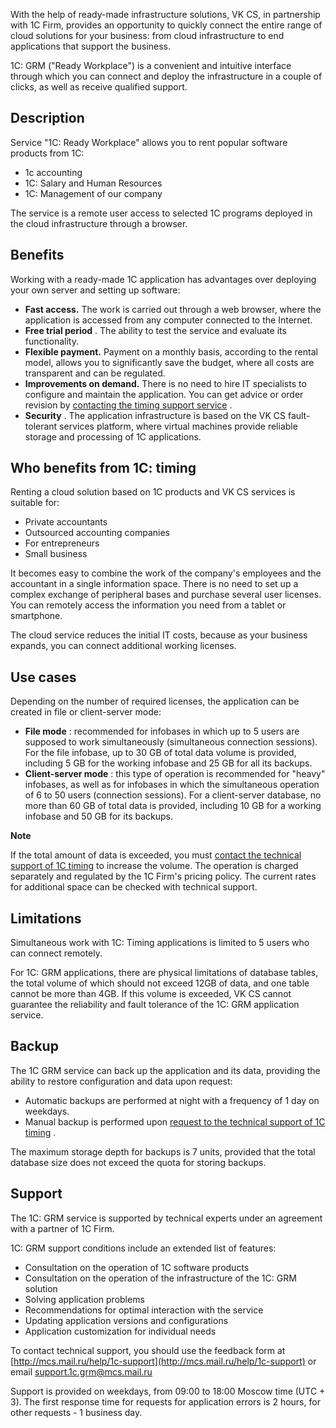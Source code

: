 With the help of ready-made infrastructure solutions, VK CS, in partnership with 1C Firm, provides an opportunity to quickly connect the entire range of cloud solutions for your business: from cloud infrastructure to end applications that support the business.

1C: GRM ("Ready Workplace") is a convenient and intuitive interface through which you can connect and deploy the infrastructure in a couple of clicks, as well as receive qualified support.

Description
-----------

Service "1C: Ready Workplace" allows you to rent popular software products from 1C:

*   1c accounting
*   1C: Salary and Human Resources
*   1C: Management of our company

The service is a remote user access to selected 1C programs deployed in the cloud infrastructure through a browser.

Benefits
--------

Working with a ready-made 1C application has advantages over deploying your own server and setting up software:

*   **Fast access.** The work is carried out through a web browser, where the application is accessed from any computer connected to the Internet.
*   **Free trial period** . The ability to test the service and evaluate its functionality.
*   **Flexible payment.** Payment on a monthly basis, according to the rental model, allows you to significantly save the budget, where all costs are transparent and can be regulated.
*   **Improvements on demand.** There is no need to hire IT specialists to configure and maintain the application. You can get advice or order revision by [contacting the timing support service](mailto:support.1c.grm@mcs.mail.ru) .
*   **Security** . The application infrastructure is based on the VK CS fault-tolerant services platform, where virtual machines provide reliable storage and processing of 1C applications.

Who benefits from 1C: timing
----------------------------

Renting a cloud solution based on 1C products and VK CS services is suitable for:

*   Private accountants
*   Outsourced accounting companies
*   For entrepreneurs
*   Small business

It becomes easy to combine the work of the company's employees and the accountant in a single information space. There is no need to set up a complex exchange of peripheral bases and purchase several user licenses. You can remotely access the information you need from a tablet or smartphone.

The cloud service reduces the initial IT costs, because as your business expands, you can connect additional working licenses.

Use cases
---------

Depending on the number of required licenses, the application can be created in file or client-server mode:

*   **File mode** : recommended for infobases in which up to 5 users are supposed to work simultaneously (simultaneous connection sessions). For the file infobase, up to 30 GB of total data volume is provided, including 5 GB for the working infobase and 25 GB for all its backups.
*   **Client-server mode** : this type of operation is recommended for "heavy" infobases, as well as for infobases in which the simultaneous operation of 6 to 50 users (connection sessions). For a client-server database, no more than 60 GB of total data is provided, including 10 GB for a working infobase and 50 GB for its backups.

**Note**

If the total amount of data is exceeded, you must [contact the technical support of 1C timing](mailto:support.1c.grm@mcs.mail.ru) to increase the volume. The operation is charged separately and regulated by the 1C Firm's pricing policy. The current rates for additional space can be checked with technical support.

Limitations
-----------

Simultaneous work with 1C: Timing applications is limited to 5 users who can connect remotely.

For 1C: GRM applications, there are physical limitations of database tables, the total volume of which should not exceed 12GB of data, and one table cannot be more than 4GB. If this volume is exceeded, VK CS cannot guarantee the reliability and fault tolerance of the 1C: GRM application service.

Backup
------

The 1C GRM service can back up the application and its data, providing the ability to restore configuration and data upon request:

*   Automatic backups are performed at night with a frequency of 1 day on weekdays.
*   Manual backup is performed upon [request to the technical support of 1C timing](mailto:support.1c.grm@mcs.mail.ru) .

The maximum storage depth for backups is 7 units, provided that the total database size does not exceed the quota for storing backups.

Support
-------

The 1C: GRM service is supported by technical experts under an agreement with a partner of 1C Firm.

1C: GRM support conditions include an extended list of features:

*   Consultation on the operation of 1C software products
*   Consultation on the operation of the infrastructure of the 1C: GRM solution
*   Solving application problems
*   Recommendations for optimal interaction with the service
*   Updating application versions and configurations
*   Application customization for individual needs

To contact technical support, you should use the feedback form at [http://mcs.mail.ru/help/1c-support](http://mcs.mail.ru/help/1c-support) or email [support.1c.grm@mcs.mail.ru](mailto:support.1c.grm@mcs.mail.ru)

Support is provided on weekdays, from 09:00 to 18:00 Moscow time (UTC + 3). The first response time for requests for application errors is 2 hours, for other requests - 1 business day.